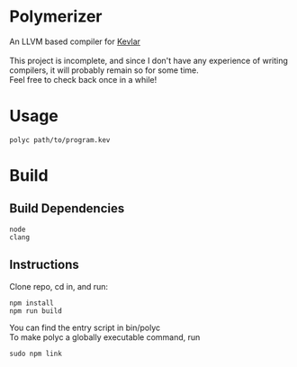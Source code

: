 # Polymerizer
An LLVM based compiler for [Kevlar](https://github.com/BlackFuffey/kevlar) \
\
This project is incomplete, and since I don't have any experience of writing compilers, it will probably remain so for some time. \
Feel free to check back once in a while!

# Usage
`polyc path/to/program.kev`

# Build
## Build Dependencies
```
node
clang
```
## Instructions
Clone repo, cd in, and run:
```
npm install
npm run build
```
You can find the entry script in bin/polyc \
To make polyc a globally executable command, run
```
sudo npm link
```
